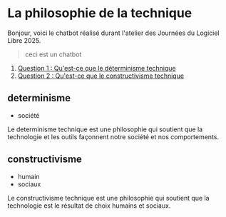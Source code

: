 # La philosophie de la technique

Bonjour, voici le chatbot réalisé durant l'atelier des Journées du Logiciel Libre 2025.  

> ceci est un chatbot


1. [Question 1 : Qu'est-ce que le déterminisme technique](determinisme)
2. [Question 2 : Qu'est-ce que le constructivisme technique](constructivisme)

## determinisme
- société

Le determinisme technique est une philosophie qui soutient que la technologie et les outils façonnent notre société et nos comportements.

## constructivisme
- humain
- sociaux

Le constructivisme technique est une philosophie qui soutient que la technologie est le résultat de choix humains et sociaux.